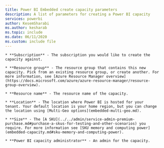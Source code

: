 ```yaml
---
title: Power BI Embedded create capacity parameters
description: A list of parameters for creating a Power BI capacity
services: powerbi
author: KesemSharabi
ms.author: kesharab
ms.topic: include
ms.date: 06/11/2020
ms.custom: include file
---
```


    * **Subscription** - The subscription you would like to create the capacity against.

    * **Resource group** - The resource group that contains this new capacity. Pick from an existing resource group, or create another. For more information, see [Azure Resource Manager overview](https://docs.microsoft.com/azure/azure-resource-manager/resource-group-overview).

    * **Resource name** - The resource name of the capacity.

    * **Location** - The location where Power BI is hosted for your tenant. Your default location is your home region, but you can change the location using [Multi-Geo options](embedded-multi-geo.md).

    * **Size** - The [A SKU](../../admin/service-admin-premium-purchase.md#purchase-a-skus-for-testing-and-other-scenarios) you require. For more information see [SKU memory and computing power](embedded-capacity.md#sku-memory-and-computing-power).

    * **Power BI capacity administrator** - An admin for the capacity.
